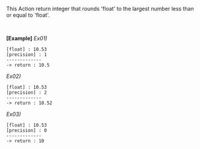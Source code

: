 This Action return integer that rounds 'float' to the largest number less than or equal to 'float'.

<br/>

**[Example]**
*Ex01)*
```
[float] : 10.53
[precision] : 1
-------------
-> return : 10.5
```
*Ex02)*
```
[float] : 10.53
[precision] : 2
-------------
-> return : 10.52
```
*Ex03)*
```
[float] : 10.53
[precision] : 0
-------------
-> return : 10
```
